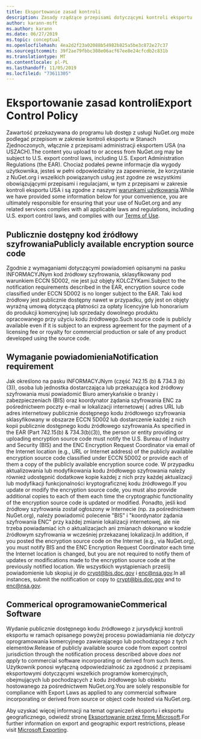 ```yaml
---
title: Eksportowanie zasad kontroli
description: Zasady rządzące przepisami dotyczącymi kontroli eksportu
author: karann-msft
ms.author: karann
ms.date: 06/27/2019
ms.topic: conceptual
ms.openlocfilehash: 4ea2d2f23a02088b54982b825a5be3c872e27c37
ms.sourcegitcommit: 39f2ae79fbbc308e06acf67ee8e24cfcdb2c831b
ms.translationtype: MT
ms.contentlocale: pl-PL
ms.lasthandoff: 11/05/2019
ms.locfileid: "73611305"
---
```

# <a name="export-control-policy"></a><span data-ttu-id="54571-103">Eksportowanie zasad kontroli</span><span class="sxs-lookup"><span data-stu-id="54571-103">Export Control Policy</span></span>

<span data-ttu-id="54571-104">Zawartość przekazywana do programu lub dostęp z usługi NuGet.org może podlegać przepisom w zakresie kontroli eksportu w Stanach Zjednoczonych, włącznie z przepisami administracji eksportem USA (na USZACH).</span><span class="sxs-lookup"><span data-stu-id="54571-104">The content you upload to or access from NuGet.org may be subject to U.S. export control laws, including U.S. Export Administration Regulations (the EAR).</span></span>  <span data-ttu-id="54571-105">Chociaż podałeś pewne informacje dla wygody użytkownika, jesteś w pełni odpowiedzialny za zapewnienie, że korzystanie z NuGet.org i wszelkich powiązanych usług jest zgodne ze wszystkimi obowiązującymi przepisami i regulacjami, w tym z przepisami w zakresie kontroli eksportu USA i są zgodne z naszymi [warunkami użytkowania](https://www.nuget.org/policies/Terms).</span><span class="sxs-lookup"><span data-stu-id="54571-105">While we have provided some information below for your convenience, you are ultimately responsible for ensuring that your use of NuGet.org and any related services complies with all applicable laws and regulations, including U.S. export control laws, and complies with our [Terms of Use](https://www.nuget.org/policies/Terms).</span></span>

## <a name="publicly-available-encryption-source-code"></a><span data-ttu-id="54571-106">Publicznie dostępny kod źródłowy szyfrowania</span><span class="sxs-lookup"><span data-stu-id="54571-106">Publicly available encryption source code</span></span>

<span data-ttu-id="54571-107">Zgodnie z wymaganiami dotyczącymi powiadomień opisanymi na pasku INFORMACYJNym kod źródłowy szyfrowania, sklasyfikowany pod warunkiem ECCN 5D002, nie jest już objęty KOLCZYKami.</span><span class="sxs-lookup"><span data-stu-id="54571-107">Subject to the notification requirements described in the EAR, encryption source code classified under ECCN 5D002 is no longer subject to the EAR.</span></span>  <span data-ttu-id="54571-108">Taki kod źródłowy jest publicznie dostępny nawet w przypadku, gdy jest on objęty wyraźną umową dotyczącą płatności za opłaty licencyjne lub honorarium do produkcji komercyjnej lub sprzedaży dowolnego produktu opracowanego przy użyciu kodu źródłowego.</span><span class="sxs-lookup"><span data-stu-id="54571-108">Such source code is publicly available even if it is subject to an express agreement for the payment of a licensing fee or royalty for commercial production or sale of any product developed using the source code.</span></span>

## <a name="notification-requirement"></a><span data-ttu-id="54571-109">Wymaganie powiadomienia</span><span class="sxs-lookup"><span data-stu-id="54571-109">Notification requirement</span></span>

<span data-ttu-id="54571-110">Jak określono na pasku INFORMACYJNym (część 742.15 (b) & 734.3 (b) (3)), osoba lub jednostka dostarczająca lub przekazująca kod źródłowy szyfrowania musi powiadomić Biuro amerykańskie o branży i zabezpieczeniach (BIS) oraz koordynator żądania szyfrowania ENC za pośrednictwem poczty e-mail w lokalizacji internetowej ( adres URL lub adres internetowy publicznie dostępnego kodu źródłowego szyfrowania sklasyfikowany w obszarze ECCN 5D002 lub dostarczenie każdej z nich kopii publicznie dostępnego kodu źródłowego szyfrowania.</span><span class="sxs-lookup"><span data-stu-id="54571-110">As specified in the EAR (Part 742.15(b) & 734.3(b)(3)), the person or entity providing or uploading encryption source code must notify the U.S. Bureau of Industry and Security (BIS) and the ENC Encryption Request Coordinator via email of the Internet location (e.g., URL or Internet address) of the publicly available encryption source code classified under ECCN 5D002 or provide each of them a copy of the publicly available encryption source code.</span></span> <span data-ttu-id="54571-111">W przypadku aktualizowania lub modyfikowania kodu źródłowego szyfrowania należy również udostępnić dodatkowe kopie każdej z nich przy każdej aktualizacji lub modyfikacji funkcjonalności kryptograficznej kodu źródłowego.</span><span class="sxs-lookup"><span data-stu-id="54571-111">If you update or modify the encryption source code, you must also provide additional copies to each of them each time the cryptographic functionality of the encryption source code is updated or modified.</span></span> <span data-ttu-id="54571-112">Ponadto, jeśli kod źródłowy szyfrowania został ogłoszony w Internecie (np. za pośrednictwem NuGet.org), należy powiadomić polecenie "BIS" i "koordynator żądania szyfrowania ENC" przy każdej zmianie lokalizacji internetowej, ale nie trzeba powiadamiać ich o aktualizacjach ani zmianach dokonano w kodzie źródłowym szyfrowania w wcześniej przekazanej lokalizacji.</span><span class="sxs-lookup"><span data-stu-id="54571-112">In addition, if you posted the encryption source code on the Internet (e.g., via NuGet.org), you must notify BIS and the ENC Encryption Request Coordinator each time the Internet location is changed, but you are not required to notify them of updates or modifications made to the encryption source code at the previously notified location.</span></span> <span data-ttu-id="54571-113">We wszystkich wystąpieniach prześlij powiadomienie lub skopiuj je do crypt@bis.doc.gov i enc@nsa.gov.</span><span class="sxs-lookup"><span data-stu-id="54571-113">In all instances, submit the notification or copy to crypt@bis.doc.gov and to enc@nsa.gov.</span></span>

## <a name="commerical-software"></a><span data-ttu-id="54571-114">Commerical oprogramowanie</span><span class="sxs-lookup"><span data-stu-id="54571-114">Commerical Software</span></span>

<span data-ttu-id="54571-115">Wydanie publicznie dostępnego kodu źródłowego z jurysdykcji kontroli eksportu w ramach opisanego powyżej procesu powiadamiania nie *dotyczy* oprogramowania komercyjnego zawierającego lub pochodzącego z tych elementów.</span><span class="sxs-lookup"><span data-stu-id="54571-115">Release of publicly available source code from export control jurisdiction through the notification process described above *does not apply* to commercial software incorporating or derived from such items.</span></span>  <span data-ttu-id="54571-116">Użytkownik ponosi wyłączną odpowiedzialność za zgodność z przepisami eksportowymi dotyczącymi wszelkich programów komercyjnych, obejmujących lub pochodzących z kodu źródłowego lub obiektu hostowanego za pośrednictwem NuGet.org.</span><span class="sxs-lookup"><span data-stu-id="54571-116">You are solely responsible for compliance with Export Laws as applied to any commercial software incorporating or derived from source or object code hosted via NuGet.org.</span></span>

<span data-ttu-id="54571-117">Aby uzyskać więcej informacji na temat ograniczeń eksportu i eksportu geograficznego, odwiedź stronę [Eksportowanie przez firmę Microsoft](https://www.microsoft.com/exporting).</span><span class="sxs-lookup"><span data-stu-id="54571-117">For further information on export and geographic export restrictions, please visit [Microsoft Exporting](https://www.microsoft.com/exporting).</span></span>
